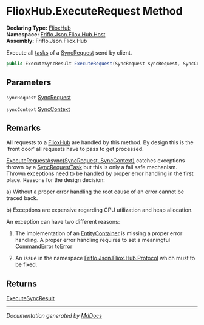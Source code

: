 ﻿<!--  
  <auto-generated>   
    The contents of this file were generated by a tool.  
    Changes to this file may be list if the file is regenerated  
  </auto-generated>   
-->

# FlioxHub.ExecuteRequest Method

**Declaring Type:** [FlioxHub](../index.md)  
**Namespace:** [Friflo.Json.Fliox.Hub.Host](../../index.md)  
**Assembly:** Friflo.Json.Fliox.Hub

Execute all [tasks](../../../Protocol/SyncRequest/fields/tasks.md) of a [SyncRequest](../../../Protocol/SyncRequest/index.md) send by client.

```csharp
public ExecuteSyncResult ExecuteRequest(SyncRequest syncRequest, SyncContext syncContext);
```

## Parameters

`syncRequest`  [SyncRequest](../../../Protocol/SyncRequest/index.md)

`syncContext`  [SyncContext](../../SyncContext/index.md)

## Remarks

All requests to a [FlioxHub](../index.md) are handled by this method. By design this is the 'front door' all requests have to pass to get processed.

[ExecuteRequestAsync(SyncRequest, SyncContext)](ExecuteRequestAsync.md) catches exceptions thrown by a [SyncRequestTask](../../../Protocol/Tasks/SyncRequestTask/index.md) but                 this is only a fail safe mechanism.                Thrown exceptions need to be handled by proper error handling in the first place.                 Reasons for the design decision: 

 a) Without a proper error handling the root cause of an error cannot be traced back.

 b) Exceptions are expensive regarding CPU utilization and heap allocation.

An exception can have two different reasons:

 1. The implementation of an [EntityContainer](../../EntityContainer/index.md) is missing a proper error handling.                       A proper error handling requires to set a meaningful [CommandError](../../../Protocol/Models/CommandError/index.md) to[Error](../../../Protocol/Models/ICommandResult/properties/Error.md)

 2. An issue in the namespace [Friflo.Json.Fliox.Hub.Protocol](../../../Protocol/index.md) which must to be fixed.

## Returns

[ExecuteSyncResult](../../ExecuteSyncResult/index.md)

___

*Documentation generated by [MdDocs](https://github.com/ap0llo/mddocs)*

